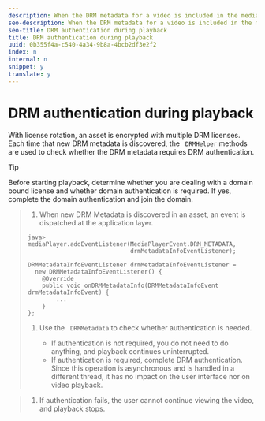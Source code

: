 ```yaml
---
description: When the DRM metadata for a video is included in the media stream, you can perform authentication during playback.
seo-description: When the DRM metadata for a video is included in the media stream, you can perform authentication during playback.
seo-title: DRM authentication during playback
title: DRM authentication during playback
uuid: 0b355f4a-c540-4a34-9b8a-4bcb2df3e2f2
index: n
internal: n
snippet: y
translate: y
---
```


# DRM authentication during playback

With license rotation, an asset is encrypted with multiple DRM licenses. Each time that new DRM metadata is discovered, the ` DRMHelper` methods are used to check whether the DRM metadata requires DRM authentication. 

>[!TIP]
>
>Before starting playback, determine whether you are dealing with a domain bound license and whether domain authentication is required. If yes, complete the domain authentication and join the domain.


>1. When new DRM Metadata is discovered in an asset, an event is dispatched at the application layer.
>
>   ```
>   java>   mediaPlayer.addEventListener(MediaPlayerEvent.DRM_METADATA,  
>                                drmMetadataInfoEventListener); 
>    
>   DRMMetadataInfoEventListener drmMetadataInfoEventListener =  
>     new DRMMetadataInfoEventListener() { 
>       @Override 
>       public void onDRMMetadataInfo(DRMMetadataInfoEvent drmMetadataInfoEvent) { 
>           ... 
>       } 
>   };
>   ```
>
>1. Use the ` DRMMetadata` to check whether authentication is needed.
>    
>    * If authentication is not required, you do not need to do anything, and playback continues uninterrupted.
>    * If authentication is required, complete DRM authentication. Since this operation is asynchronous and is handled in a different thread, it has no impact on the user interface nor on video playback.

>    
>1. If authentication fails, the user cannot continue viewing the video, and playback stops.
